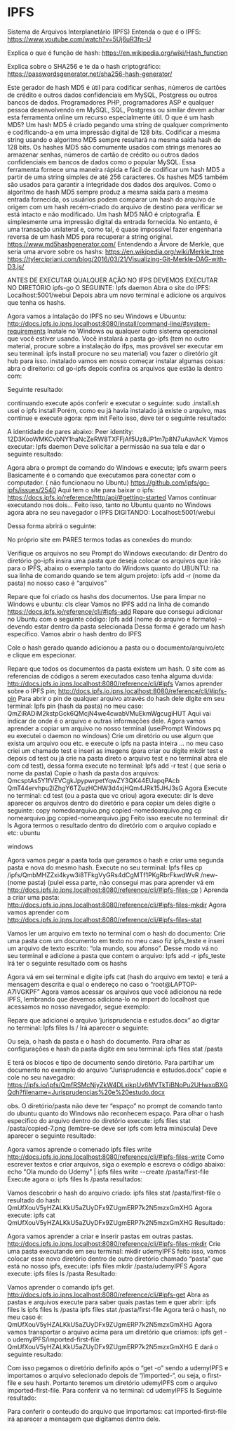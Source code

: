 # IPFS
Sistema de Arquivos Interplanetário (IPFS) 
Entenda o que é o IPFS:
https://www.youtube.com/watch?v=5Uj6uR3fp-U

Explica o que é função de hash:
https://en.wikipedia.org/wiki/Hash_function

Explica sobre o SHA256 e te da o hash criptográfico:
https://passwordsgenerator.net/sha256-hash-generator/

Este gerador de hash MD5 é útil para codificar senhas, números de cartões de crédito e outros dados confidenciais em MySQL, Postgress ou outros bancos de dados. Programadores PHP, programadores ASP e qualquer pessoa desenvolvendo em MySQL, SQL, Postgress ou similar devem achar esta ferramenta online um recurso especialmente útil.
O que é um hash MD5?
Um hash MD5 é criado pegando uma string de qualquer comprimento e codificando-a em uma impressão digital de 128 bits. Codificar a mesma string usando o algoritmo MD5 sempre resultará na mesma saída hash de 128 bits. Os hashes MD5 são comumente usados com strings menores ao armazenar senhas, números de cartão de crédito ou outros dados confidenciais em bancos de dados como o popular MySQL. Essa ferramenta fornece uma maneira rápida e fácil de codificar um hash MD5 a partir de uma string simples de até 256 caracteres.
Os hashes MD5 também são usados para garantir a integridade dos dados dos arquivos. Como o algoritmo de hash MD5 sempre produz a mesma saída para a mesma entrada fornecida, os usuários podem comparar um hash do arquivo de origem com um hash recém-criado do arquivo de destino para verificar se está intacto e não modificado.
Um hash MD5 NÃO é criptografia. É simplesmente uma impressão digital da entrada fornecida. No entanto, é uma transação unilateral e, como tal, é quase impossível fazer engenharia reversa de um hash MD5 para recuperar a string original.
https://www.md5hashgenerator.com/
Entendendo a Árvore de Merkle, que seria uma arvore sobre os hashs:
https://en.wikipedia.org/wiki/Merkle_tree
https://tylercipriani.com/blog/2016/03/21/Visualizing-Git-Merkle-DAG-with-D3.js/

ANTES DE EXECUTAR QUALQUER AÇÃO NO IFPS DEVEMOS EXECUTAR NO DIRETÓRIO ipfs-go O SEGUINTE:
Ipfs daemon
Abra o site do IPFS:
Localhost:5001/webui
Depois abra um novo terminal e adicione os arquivos que tenha os hashs.

Agora vamos a intalação do IPFS no seu Windows e Ubuuntu:
http://docs.ipfs.io.ipns.localhost:8080/install/command-line/#system-requirements
Inatale no Windows ou qualquer outro sistema operacional que você estiver usando.
Você instalará a pasta go-ipfs (tem no outro material, procure sobre a instalação do ifps, mas provável ser executar em seu terminal: ipfs install    procure no seu material) vou fazer o diretório git hub para isso.
instalado vamos em nosso começar instalar algumas coisas: 
abra o direitorio:
cd go-ipfs
depois confira os arquivos que estão la dentro com: 

Seguinte resultado:
 
continuando execute após conferir e executar o seguinte:
sudo .install.sh
usei o ipfs install
Porém, como eu já havia instalado já existe o arquivo, mas continue e execute agora:
npm init
Feito isso, deve ter o seguinte resultado:
 

A identidade de pares abaixo:
Peer identity: 12D3KooWMKCvbNY1haNcZeRW8TXFFjAf5Uz8JP1m7p8N7uAavAcK
Vamos executar:
Ipfs daemon
Deve solicitar a permissão na sua tela e dar o seguinte resultado:
 

Agora abra o prompt de comando do Windows  e execute;
Ipfs swarm peers
Basicamente é o comando que executamos para conectar com o computador. ( não funcionaou no Ubuntu) https://github.com/ipfs/go-ipfs/issues/2540
Aqui tem o site para baixar o ipfs:
https://docs.ipfs.io/reference/http/api/#getting-started
Vamos continuar executando nos dois...
Feito isso, tanto no Ubuntu quanto no Windows agora abra no seu navegador o IPFS DIGITANDO:
Localhost:5001/webui

Dessa forma abrirá o seguinte:

 
No próprio site em PARES termos todas as conexões do mundo:
 
Verifique os arquivos no seu Prompt do Windows executando:
dir
Dentro do diretório go-ipfs insira uma pasta que deseja colocar os arquivos que irão para o IPFS, abaixo o exemplo tanto do Windows quanto do UBUNTU:
na sua linha de comando quando se tem algum projeto: 
ipfs add -r (nome da pasta) no nosso caso é “arquivos”

 
Repare que foi criado os hashs dos documentos.
Use para limpar no Windows e ubuntu:
cls
clear
Vamos no IPFS add na linha de comando https://docs.ipfs.io/reference/cli/#ipfs-add
Repare que consegui adicionar no Ubuntu com o seguinte código:
Ipfs add (nome do arquivo e formato) – devendo estar dentro da pasta selecionada
Dessa forma é gerado um hash específico.
Vamos abrir o hash dentro do IPFS 
 

Cole o hash gerado quando adicionou a pasta ou o documento/arquivo/etc e clique em especionar. 
 
Repare que todos os documentos da pasta existem um hash.
O site com as referencias de códigos a serem executados caso tenha alguma duvida: http://docs.ipfs.io.ipns.localhost:8080/reference/cli/#ipfs
Vamos aprender sobre o IPFS pin; http://docs.ipfs.io.ipns.localhost:8080/reference/cli/#ipfs-pin
Para abrir o pin de qualquer arquivo através do hash dele digite em seu terminal:
Ipfs pin (hash da pasta) no meu caso: QmZiRADiM2kstpGck6QMcjN4we4cwabVMuEkmWgcugiHUT
Aqui vai indicar de onde é o arquivo e outras informações dele.
Agora vamos aprender a copiar um arquivo no nosso terminal (useiPrompt Windows pq eu executei o daemon no windows)
Crie um diretório ou use algum que exista um arquivo oou etc. e execute o ipfs na pasta inteira ... no meu caso criei um chamado test e inseri as imagens (para criar ou digite mkdir test e depois cd test ou já crie na pasta direto o arquivo test e no terminal abra ele com cd test), dessa forma execute no terminal:
Ipfs add -r test ( que seria o nome da pasta)
Copie o hash da pasta dos arquivos:
QmcsptAs5Y1fVEVCgkJpypwrpetYqwZY3QK44EUapqPAcb
QmT44ervhpu2iZhgY6TZuzHCHW3d4xjHQm4JRk15JHJ3sG
Agora Execute no terminal:
cd test (ou a pasta que vc criou)
agora execute:
dir
ls
deve aparecer os arquivos dentro do diretório e para copiar um deles digite o seguinte:
copy nomedoarquivo.png copied-nomedoarquivo.png
cp nomearquivo.jpg copied-nomearquivo.jpg
Feito isso execute no terminal:
dir
ls
Agora termos o resultado dentro do diretório com o arquivo copiado e etc:
ubuntu
 
windows
 
Agora vamos pegar a pasta toda que geramos o hash e criar uma segunda pasta e nova do mesmo hash. Execute no seu terminal:
Ipfs files cp /ipfs/QmbMHZZxi4kyw3i8TFkgVyGRs4dCgMTf1PKgRbrFkwdWvR /new-(nome pasta)
(pulei essa parte, não consegui mas para aprender vá em http://docs.ipfs.io.ipns.localhost:8080/reference/cli/#ipfs-files-cp )
Aprenda a criar uma pasta: 
http://docs.ipfs.io.ipns.localhost:8080/reference/cli/#ipfs-files-mkdir
Agora vamos aprender com 
http://docs.ipfs.io.ipns.localhost:8080/reference/cli/#ipfs-files-stat

Vamos ler um arquivo em texto no terminal com o hash do documento:
Crie uma pasta com um documento em texto no meu caso fiz ipfs_teste e inseri um arquivo de texto escrito: “ola mundo, sou afonso”. Desse modo vá no seu terminal e adicione a pasta que contem o arquivo:
Ipfs add -r ipfs_teste
Irá ter o seguinte resultado com os hashs
 
Agora vá em sei terminal e digite ipfs cat (hash do arquivo em texto) e terá a mensagem descrita e qual o endereço no caso o “root@LAPTOP-A7IVGKPF”
Agora vamos acessar os arquivos que você adicionou na rede IPFS, lembrando que devemos adiciona-lo no import do localhost que acessamos no nosso navegador, segue exemplo:
 
Repare que adicionei o arquivo ‘jurisprudencia e estudos.docx” ao digitar no terminal:
Ipfs files ls / 
Irá aparecer o seguinte:
 
Ou seja, o hash da pasta e o hash do documento. Para olhar as configurações e hash da pasta digite em seu terminal:
ipfs files stat /pasta
 
E terá os blocos e tipo de documento sendo diretório.
Para partilhar um documento no exemplo do arquivo “Jurisprudencia e estudos.docx” copie e cole no seu navegadro:
https://ipfs.io/ipfs/QmfRSMcNiyZkW4DLxikpUv6MVTkTiBNoPu2UHwxoBXGQdh?filename=Jurisprudencias%20e%20estudo.docx

obs. O diretório/pasta não deve ter “espaço” no prompt de comando tanto do ubuntu quanto do Windows não reconhecem espaço.
Para olhar o hash especifico do arquivo dentro do diretório execute:
ipfs files stat /pasta/copied-7.png
(lembre-se deve ser ipfs com letra minúscula)
Deve aparecer o seguinte resultado:
 

Agora vamos aprende o comenado ipfs files write http://docs.ipfs.io.ipns.localhost:8080/reference/cli/#ipfs-files-write
Como escrever textos e criar arquivos, siga o exemplo e escreva o código abaixo:
echo "Ola mundo do Udemy" | ipfs files write --create /pasta/first-file
Execute agora o:
ipfs files ls /pasta
resultados:
 

Vamos descobrir o hash do arquivo criado:
ipfs files stat /pasta/first-file
o resultado do hash: QmUfXouV5yHZALKkU5aZUyDFx9ZUgmERP7k2N5mzxGmXHG
Agora execute:
ipfs cat QmUfXouV5yHZALKkU5aZUyDFx9ZUgmERP7k2N5mzxGmXHG
Resultado:
 
Agora vamos aprender a criar e inserir pastas em outras pastas. http://docs.ipfs.io.ipns.localhost:8080/reference/cli/#ipfs-files-mkdir
Crie uma pasta executando em seu terminal:
mkdir udemyIPFS
feito isso, vamos colocar esse novo diretório dentro de outro diretório chamado “pasta” que está no nosso ipfs, execute:
ipfs files mkdir /pasta/udemyIPFS
Agora execute:
ipfs files ls /pasta
Resultado:
 
Vamos aprender o comando ipfs get. http://docs.ipfs.io.ipns.localhost:8080/reference/cli/#ipfs-get
Abra as pastas e arquivos execute para saber quais pastas tem e quer abrir:
ipfs files ls
ipfs files ls /pasta
ipfs files stat /pasta/first-file
Agora terá o hash, no meu caso é: QmUfXouV5yHZALKkU5aZUyDFx9ZUgmERP7k2N5mzxGmXHG
Agora vamos transportar o arquivo acima para um diretório que criamos:
ipfs get -o udemyIPFS/imported-first-file QmUfXouV5yHZALKkU5aZUyDFx9ZUgmERP7k2N5mzxGmXHG
E dará o seguinte resultado:
 
Com isso pegamos o diretório definifo após o “get -o” sendo a udemyIPFS e importamos o arquivo selecionado depois de “/imported-“, ou seja, o first-file e seu hash. Portanto teremos um diretório udemyIPFS com o arquivo imported-first-file.
Para conferir vá no terminal:
cd udemyIPFS
ls
Seguinte resultado:
 
Para conferir o conteudo do arquivo que importamos:
cat imported-first-file
irá aparecer a mensagem que digitamos dentro dele.
